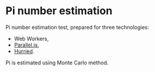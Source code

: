 # Pi number estimation
Pi number estimation test, prepared for three technologies:

* Web Workers,
* [Parallel.js](https://parallel.js.org/),
* [Hurried](https://github.com/yankouskia/hurried).

Pi is estimated using Monte Carlo method. 
